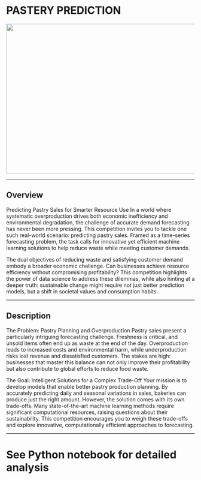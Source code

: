 # **PASTERY PREDICTION**

<img src="https://drive.google.com/uc?export=view&id=10ReGEglV-DfjhQ3CCkeDxgE6WxNo4BXM" width="9000" height="400">
<hr>

## **Overview**
Predicting Pastry Sales for Smarter Resource Use
In a world where systematic overproduction drives both economic inefficiency and environmental degradation, the challenge of accurate demand forecasting has never been more pressing. This competition invites you to tackle one such real-world scenario: predicting pastry sales. Framed as a time-series forecasting problem, the task calls for innovative yet efficient machine learning solutions to help reduce waste while meeting customer demands.

The dual objectives of reducing waste and satisfying customer demand embody a broader economic challenge. Can businesses achieve resource efficiency without compromising profitability? This competition highlights the power of data science to address these dilemmas, while also hinting at a deeper truth: sustainable change might require not just better prediction models, but a shift in societal values and consumption habits.
<hr>

## **Description**
The Problem: Pastry Planning and Overproduction
Pastry sales present a particularly intriguing forecasting challenge. Freshness is critical, and unsold items often end up as waste at the end of the day. Overproduction leads to increased costs and environmental harm, while underproduction risks lost revenue and dissatisfied customers. The stakes are high: businesses that master this balance can not only improve their profitability but also contribute to global efforts to reduce food waste.

The Goal: Intelligent Solutions for a Complex Trade-Off
Your mission is to develop models that enable better pastry production planning. By accurately predicting daily and seasonal variations in sales, bakeries can produce just the right amount. However, the solution comes with its own trade-offs. Many state-of-the-art machine learning methods require significant computational resources, raising questions about their sustainability. This competition encourages you to weigh these trade-offs and explore innovative, computationally efficient approaches to forecasting.
<hr>

# See Python notebook for detailed analysis
